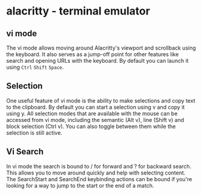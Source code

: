 # alacritty - terminal emulator

## vi mode

The vi mode allows moving around Alacritty's viewport and scrollback using the keyboard. It also serves as a jump-off point for other features like search and opening URLs with the keyboard. By default you can launch it using `Ctrl` `Shift` `Space`.

## Selection

One useful feature of vi mode is the ability to make selections and copy text to the clipboard. By default you can start a selection using v and copy it using y. All selection modes that are available with the mouse can be accessed from vi mode, including the semantic (Alt v), line (Shift v) and block selection (Ctrl v). You can also toggle between them while the selection is still active.

## Vi Search

In vi mode the search is bound to / for forward and ? for backward search. This allows you to move around quickly and help with selecting content. The SearchStart and SearchEnd keybinding actions can be bound if you're looking for a way to jump to the start or the end of a match.
